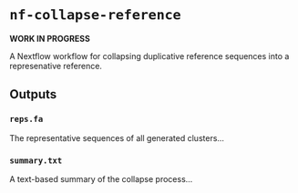# `nf-collapse-reference`

__WORK IN PROGRESS__

A Nextflow workflow for collapsing duplicative reference sequences into a represenative reference.

## Outputs

### `reps.fa`

The representative sequences of all generated clusters...

### `summary.txt`

A text-based summary of the collapse process...
